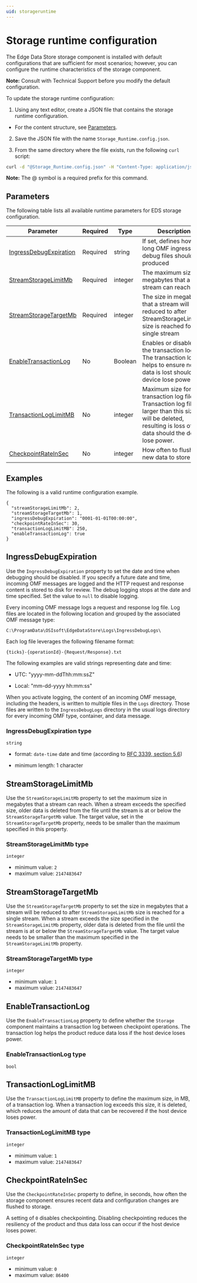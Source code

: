 ```yaml
---
uid: storageruntime
---
```


# Storage runtime configuration

The Edge Data Store storage component is installed with default configurations that are sufficient for most scenarios; however, you can configure the runtime characteristics of the storage component.  

**Note:** Consult with Technical Support before you modify the default configuration.

To update the storage runtime configuration:

1. Using any text editor, create a JSON file that contains the storage runtime configuration.

  - For the content structure, see [Parameters](#parameters).

2. Save the JSON file with the name `Storage_Runtime.config.json`.

3. From the same directory where the file exists, run the following `curl` script:

  ```bash
  curl -d "@Storage_Runtime.config.json" -H "Content-Type: application/json" -X PUT http://localhost:5590/api/v1/configuration/storage/Runtime
  ```

  **Note:** The @ symbol is a required prefix for this command.

## Parameters

The following table lists all available runtime parameters for EDS storage configuration.

| Parameter                       | Required | Type     | Description                                        |
|---------------------------------|----------|----------|----------------------------------------------------|
| [IngressDebugExpiration](#ingressdebugexpiration)      | Required | string   | If set, defines how long OMF ingress debug files should be produced |
| [StreamStorageLimitMb](#streamstoragelimitmb)        | Required | integer  | The maximum size in megabytes that a stream can reach |
| [StreamStorageTargetMb](#streamstoragetargetmb)       | Required | integer  | The size in megabytes that a stream will be reduced to after StreamStorageLimitMb size is reached for a single stream |
| [EnableTransactionLog](#enabletransactionlog)        | No       | Boolean     | Enables or disables the transaction log. The transaction log helps to ensure no data is lost should a device lose power. |
| [TransactionLogLimitMB](#transactionloglimitmb)     | No       | integer  | Maximum size for transaction log file. Transaction log files larger than this size will be deleted, resulting is loss of data should the device lose power. |
| [CheckpointRateInSec](#checkpointrateinsec)         | No       | integer  | How often to flush new data to store  |

## Examples

The following is a valid runtime configuration example.

```
{
  "streamStorageLimitMb": 2,
  "streamStorageTargetMb": 1,
  "ingressDebugExpiration": "0001-01-01T00:00:00",
  "checkpointRateInSec": 30,
  "transactionLogLimitMB": 250,
  "enableTransactionLog": true
}
```

## IngressDebugExpiration

Use the `IngressDebugExpiration` property to set the date and time when debugging should be disabled. If you specify a future date and time, incoming OMF messages are logged and the HTTP request and response content is stored to disk for review. The debug logging stops at the date and time specified. Set the value to `null` to disable logging.

Every incoming OMF message logs a request and response log file. Log files are located in the following location and grouped by the associated OMF message type:

`C:\ProgramData\OSIsoft\EdgeDataStore\Logs\IngressDebugLogs\`

Each log file leverages the following filename format:

`{ticks}-{operationId}-{Request/Response}.txt`

The following examples are valid strings representing date and time:

  - UTC: "yyyy-mm-ddThh:mm:ssZ"

  - Local: "mm-dd-yyyy hh:mm:ss"

When you activate logging, the content of an incoming OMF message, including the headers, is written to multiple files in the `Logs` directory. Those files are written to the `IngressDebugLogs` directory in the usual logs directory for every incoming OMF type, container, and data message.

### IngressDebugExpiration type

`string`

- format: `date-time` date and time (according to [RFC 3339, section 5.6](http://tools.ietf.org/html/rfc3339))

- minimum length: 1 character

## StreamStorageLimitMb

Use the `StreamStorageLimitMb` property to set the maximum size in megabytes that a stream can reach. When a stream exceeds the specified size, older data is deleted from the file until the stream is at or below the `StreamStorageTargetMb` value. The target value, set in the `StreamStorageTargetMb` property, needs to be smaller than the maximum specified in this property.

### StreamStorageLimitMb type

`integer`

- minimum value: `2`
- maximum value: `2147483647`

## StreamStorageTargetMb

Use the `StreamStorageTargetMb` property to set the size in megabytes that a stream will be reduced to after `StreamStorageLimitMb` size is reached for a single stream. When a stream exceeds the size specified in the `StreamStorageLimitMb` property, older data is deleted from the file until the stream is at or below the `StreamStorageTargetMb` value. The target value needs to be smaller than the maximum specified in the `StreamStorageLimitMb` property.

### StreamStorageTargetMb type

`integer`

- minimum value: `1`
- maximum value: `2147483647`

## EnableTransactionLog

Use the `EnableTransactionLog` property to define whether the `Storage` component maintains a transaction log between checkpoint operations. The transaction log helps the product reduce data loss if the host device loses power.

### EnableTransactionLog type

`bool`

## TransactionLogLimitMB

Use the `TransactionLogLimitMB` property to define the maximum size, in MB, of a transaction log. When a transaction log exceeds this size, it is deleted, which reduces the amount of data that can be recovered if the host device loses power.

### TransactionLogLimitMB type

`integer`

- minimum value: `1`
- maximum value: `2147483647`

## CheckpointRateInSec

Use the `CheckpointRateInSec` property to define, in seconds, how often the storage component ensures recent data and configuration changes are flushed to storage.  

A setting of `0` disables checkpointing. Disabling checkpointing reduces the resiliency of the product and thus data loss can occur if the host device loses power.

### CheckpointRateInSec type

`integer`

- minimum value: `0`
- maximum value: `86400`
